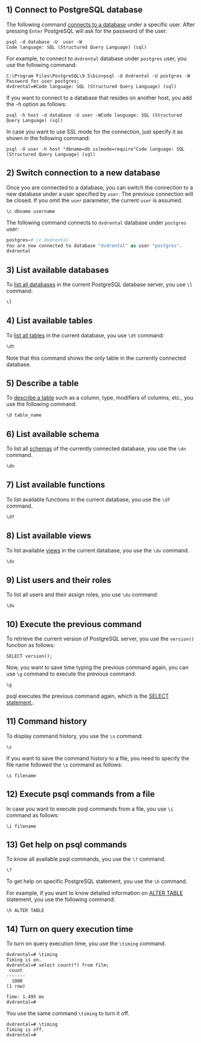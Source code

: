## 1) Connect to PostgreSQL database

The following command [connects to a database](https://www.postgresqltutorial.com/postgresql-jdbc/connecting-to-postgresql-database/) under a specific user. After pressing `Enter` PostgreSQL will ask for the password of the user.

```
psql -d database -U  user -W
Code language: SQL (Structured Query Language) (sql)
```

For example, to connect to `dvdrental` database under `postgres` user, you use the following command:

```
C:\Program Files\PostgreSQL\9.5\bin>psql -d dvdrental -U postgres -W
Password for user postgres:
dvdrental=#Code language: SQL (Structured Query Language) (sql)
```

If you want to connect to a database that resides on another host, you add the -h option as follows:

```
psql -h host -d database -U user -WCode language: SQL (Structured Query Language) (sql)
```

In case you want to use SSL mode for the connection, just specify it as shown in the following command:

```
psql -U user -h host "dbname=db sslmode=require"Code language: SQL (Structured Query Language) (sql)
```

## 2) Switch connection to a new database

Once you are connected to a database, you can switch the connection to a new database under a user specified by `user`. The previous connection will be closed. If you omit the `user` parameter, the current `user` is assumed.

```
\c dbname username
```

The following command connects to `dvdrental` database under `postgres` user:

```php
postgres=# \c dvdrental
You are now connected to database "dvdrental" as user "postgres".
dvdrental
```

## 3) List available databases

To [list all databases](https://www.postgresqltutorial.com/postgresql-show-databases/) in the current PostgreSQL database server, you use `\l` command:

```sql
\l
```

## 4) List available tables

To [list all tables](https://www.postgresqltutorial.com/postgresql-show-tables/) in the current database, you use `\dt` command:

```sql
\dt
```

Note that this command shows the only table in the currently connected database.

## 5) Describe a table

To [describe a table](https://www.postgresqltutorial.com/postgresql-describe-table/) such as a column, type, modifiers of columns, etc., you use the following command:

```sql
\d table_name
```

## 6) List available schema

To list all [schemas](https://www.postgresqltutorial.com/postgresql-schema/) of the currently connected database, you use the `\dn` command.

```sql
\dn
```

## 7) List available functions

To list available functions in the current database, you use the `\df` command.

```sql
\df
```

## 8) List available views

To list available [views](https://www.postgresqltutorial.com/postgresql-views/) in the current database, you use the `\dv` command.

```sql
\dv
```

## 9) List users and their roles

To list all users and their assign roles, you use `\du` command:

```
\du
```

## 10) Execute the previous command

To retrieve the current version of PostgreSQL server, you use the `version()` function as follows:

```
SELECT version();
```

Now, you want to save time typing the previous command again, you can use `\g` command to execute the previous command:

```
\g
```

psql executes the previous command again, which is the [SELECT statement](https://www.postgresqltutorial.com/postgresql-select/),.

## 11) Command history

To display command history, you use the `\s` command.

```
\s
```

If you want to save the command history to a file, you need to specify the file name followed the `\s` command as follows:

```
\s filename
```

## 12) Execute psql commands from a file

In case you want to execute psql commands from a file, you use `\i` command as follows:

```
\i filename
```

## 13) Get help on psql commands

To know all available psql commands, you use the `\?` command.

```
\?
```

To get help on specific PostgreSQL statement, you use the `\h` command.

For example, if you want to know detailed information on [ALTER TABLE](https://www.postgresqltutorial.com/postgresql-alter-table/) statement, you use the following command:

```
\h ALTER TABLE
```

## 14) Turn on query execution time

To turn on query execution time, you use the `\timing` command.

```
dvdrental=# \timing
Timing is on.
dvdrental=# select count(*) from film;
 count
-------
  1000
(1 row)

Time: 1.495 ms
dvdrental=#
```

You use the same command `\timing` to turn it off.

```
dvdrental=# \timing
Timing is off.
dvdrental=#
```